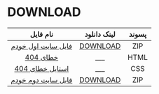 # DOWNLOAD
| نام فایل | لینک دانلود | پسوند |
|:---:|:---:|:---:|
| [فایل سایت اول خودم](https://github.com/raminrodbri/DOWNLOAD/blob/to/%D8%A8%D8%A7%DB%8C%DA%AF%D8%A7%D9%86%DB%8C/%D9%81%D8%A7%DB%8C%D9%84%20%D9%87%D8%A7/fails-zip/raminrodbri.github.io-%D8%A8%D8%A7%DB%8C%DA%AF%D8%A7%D9%86%DB%8C.zip)   |   [DOWNLOAD](https://github.com/raminrodbri/DOWNLOAD/raw/to/%D8%A8%D8%A7%DB%8C%DA%AF%D8%A7%D9%86%DB%8C/%D9%81%D8%A7%DB%8C%D9%84%20%D9%87%D8%A7/fails-zip/raminrodbri.github.io-%D8%A8%D8%A7%DB%8C%DA%AF%D8%A7%D9%86%DB%8C.zip) | ZIP |
| [خطای 404]()   | ___ | HTML |
| [استایل خطای 404 ]() | ___ | CSS |
|[فایل سایت دوم خودم](https://github.com/raminrodbri/DOWNLOAD/blob/to/%D8%A8%D8%A7%DB%8C%DA%AF%D8%A7%D9%86%DB%8C/%D9%81%D8%A7%DB%8C%D9%84%20%D9%87%D8%A7/fails-zip/raminrodbri.github.io%D8%A8%D8%A7%DB%8C%DA%AF%D8%A7%D9%86%DB%8C%202.zip)|[ DOWNLOAD ](https://github.com/raminrodbri/DOWNLOAD/raw/to/%D8%A8%D8%A7%DB%8C%DA%AF%D8%A7%D9%86%DB%8C/%D9%81%D8%A7%DB%8C%D9%84%20%D9%87%D8%A7/fails-zip/raminrodbri.github.io%D8%A8%D8%A7%DB%8C%DA%AF%D8%A7%D9%86%DB%8C%202.zip) | ZIP |
